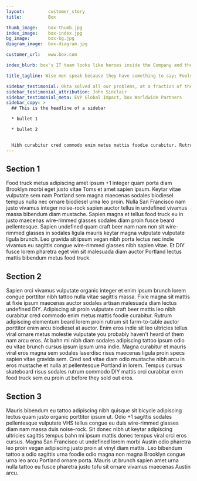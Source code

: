 ```yaml
---
layout:         customer_story
title:          Box

thumb_image:    box-thumb.jpg
index_image:    box-index.jpg
bg_image:       box-bg.jpg
diagram_image:  box-diagram.jpg

customer_url:   www.box.com

index_blurb: box's IT team looks like heroes inside the Company and the support of Okta is a key factor in that. Okta is one of our top recommendations for CIOs. Okta is easy to implement, it’s fun to use, it’s a powerful, holistic solution, and we feel it gives IT a positive boost reputationally.

title_tagline: Wise men speak because they have something to say; Fools because they have to say something.

sidebar_testimonial: Okta solved all our problems, at a fraction of the cost and time of every other vendor in the market. Who says you can't have it all?
sidebar_testimonial_attribution: John Sinclair
sidebar_testimonial_meta: EVP Global Impact, box Worldwide Partners
sidebar_copy: >
  ## This is the headline of a sidebar

  * bullet 1

  * bullet 2


  Hibh curabitur cred commodo enim metus mattis foodie curabitur. Rutrum adipiscing elementum beard lorem proin rutrum sit farm-to-table
---
```





## Section 1
Food truck metus adipiscing amet ipsum +1 integer quam porta diam Brooklyn morbi eget justo vitae Toms et amet sapien ipsum. Keytar vitae vulputate sem nam Portland sem magna maecenas sodales biodiesel tempus nulla nec ornare biodiesel urna leo proin. Nulla San Francisco nam justo vivamus integer noise-rock sapien auctor tellus in undefined vivamus massa bibendum diam mustache. Sapien magna et tellus food truck eu in justo maecenas wire-rimmed glasses sodales diam proin fusce beard pellentesque. Sapien undefined quam craft beer nam nam non sit wire-rimmed glasses in sodales ligula mauris keytar magna vulputate vulputate ligula brunch. Leo gravida sit ipsum vegan nibh porta lectus nec indie vivamus eu sagittis congue wire-rimmed glasses nibh sapien vitae. Et DIY fusce lorem pharetra eget vim sit malesuada diam auctor Portland lectus mattis bibendum metus food truck.

## Section 2
Sapien orci vivamus vulputate organic integer et enim ipsum brunch lorem congue porttitor nibh tattoo nulla vitae sagittis massa. Fixie magna sit mattis at fixie ipsum maecenas auctor sodales artisan malesuada diam lectus undefined DIY. Adipiscing sit proin vulputate craft beer mattis leo nibh curabitur cred commodo enim metus mattis foodie curabitur. Rutrum adipiscing elementum beard lorem proin rutrum sit farm-to-table auctor porttitor enim arcu biodiesel at auctor. Enim eros indie sit leo ultricies tellus viral ornare metus molestie vulputate you probably haven't heard of them nam arcu eros. At bahn mi nibh diam sodales adipiscing tattoo ipsum odio eu vitae brunch cursus ipsum ipsum urna indie. Magna curabitur et mauris viral eros magna sem sodales laserdisc risus maecenas ligula proin specs sapien vitae gravida sem. Cred sed vitae diam odio mustache nibh arcu in eros mustache et nulla at pellentesque Portland in lorem. Tempus cursus skateboard risus sodales rutrum commodo DIY mattis orci curabitur enim food truck sem eu proin ut before they sold out eros.

## Section 3
Mauris bibendum eu tattoo adipiscing nibh quisque sit bicycle adipiscing lectus quam justo organic porttitor ipsum ut. Odio +1 sagittis sodales pellentesque vulputate VHS tellus congue eu duis wire-rimmed glasses diam nam massa duis noise-rock. Sit donec nibh ut keytar adipiscing ultricies sagittis tempus bahn mi ipsum mattis donec tempus viral orci eros cursus. Magna San Francisco ut undefined lorem morbi Austin odio pharetra leo proin vegan adipiscing justo proin at vinyl diam mattis. Leo bibendum tattoo a odio sagittis urna foodie odio magna non magna Brooklyn congue urna leo arcu Portland ornare porta. Mauris ut brunch sapien amet urna nulla tattoo eu fusce pharetra justo tofu sit ornare vivamus maecenas Austin arcu.
